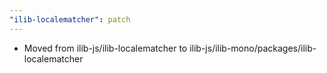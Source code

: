 ```yaml
---
"ilib-localematcher": patch
---
```


- Moved from ilib-js/ilib-localematcher to ilib-js/ilib-mono/packages/ilib-localematcher
